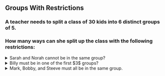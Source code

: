 ## Groups With Restrictions
### A teacher needs to split a class of $30$ kids into $6$ distinct groups of $5$.  
### How many ways can she split up the class with the following restrictions:

<details>
  <summary>Sarah and Norah cannot be in the same group?</summary>
</details>

<details>
  <summary>Billy must be in one of the first $3$ groups?</summary>
</details>

<details>
  <summary>Mark, Bobby, and Steeve must all be in the same group.</summary>
</details>
